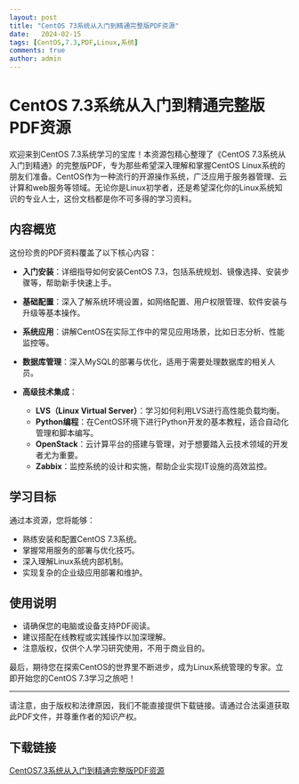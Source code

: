 ```yaml
---
layout: post
title: "CentOS 73系统从入门到精通完整版PDF资源"
date:   2024-02-15
tags: [CentOS,7.3,PDF,Linux,系统]
comments: true
author: admin
---
```

# CentOS 7.3系统从入门到精通完整版PDF资源

欢迎来到CentOS 7.3系统学习的宝库！本资源包精心整理了《CentOS 7.3系统从入门到精通》的完整版PDF，专为那些希望深入理解和掌握CentOS Linux系统的朋友们准备。CentOS作为一种流行的开源操作系统，广泛应用于服务器管理、云计算和web服务等领域。无论你是Linux初学者，还是希望深化你的Linux系统知识的专业人士，这份文档都是你不可多得的学习资料。

## 内容概览

这份珍贵的PDF资料覆盖了以下核心内容：

- **入门安装**：详细指导如何安装CentOS 7.3，包括系统规划、镜像选择、安装步骤等，帮助新手快速上手。
  
- **基础配置**：深入了解系统环境设置，如网络配置、用户权限管理、软件安装与升级等基本操作。
  
- **系统应用**：讲解CentOS在实际工作中的常见应用场景，比如日志分析、性能监控等。
  
- **数据库管理**：深入MySQL的部署与优化，适用于需要处理数据库的相关人员。
  
- **高级技术集成**：
    - **LVS（Linux Virtual Server）**：学习如何利用LVS进行高性能负载均衡。
    - **Python编程**：在CentOS环境下进行Python开发的基本教程，适合自动化管理和脚本编写。
    - **OpenStack**：云计算平台的搭建与管理，对于想要踏入云技术领域的开发者尤为重要。
    - **Zabbix**：监控系统的设计和实施，帮助企业实现IT设施的高效监控。
    
## 学习目标

通过本资源，您将能够：
- 熟练安装和配置CentOS 7.3系统。
- 掌握常用服务的部署与优化技巧。
- 深入理解Linux系统内部机制。
- 实现复杂的企业级应用部署和维护。

## 使用说明

- 请确保您的电脑或设备支持PDF阅读。
- 建议搭配在线教程或实践操作以加深理解。
- 注意版权，仅供个人学习研究使用，不用于商业目的。

最后，期待您在探索CentOS的世界里不断进步，成为Linux系统管理的专家。立即开始您的CentOS 7.3学习之旅吧！

---

请注意，由于版权和法律原因，我们不能直接提供下载链接。请通过合法渠道获取此PDF文件，并尊重作者的知识产权。

## 下载链接

[CentOS7.3系统从入门到精通完整版PDF资源](https://pan.quark.cn/s/b4667b35a844)